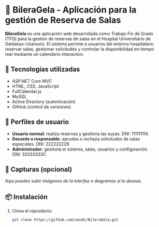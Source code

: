 # 🏥 BileraGela - Aplicación para la gestión de Reserva de Salas

**BileraGela** es una aplicación web desarrollada como Trabajo Fin de Grado (TFG) para la gestión de reservas de salas en el Hospital Universitario de Galdakao-Usansolo. El sistema permite a usuarios del entorno hospitalario reservar salas, gestionar solicitudes y controlar la disponibilidad en tiempo real mediante un calendario interactivo.

## 🚀 Tecnologías utilizadas

- ASP.NET Core MVC
- HTML, CSS, JavaScript
- FullCalendar.js
- MySQL
- Active Directory (autenticación)
- GitHub (control de versiones)

## 👥 Perfiles de usuario

- **Usuario normal**: realiza reservas y gestiona las suyas. DNI: 11111111A
- **Docente o responsable**: aprueba o rechaza solicitudes de salas especiales. DNI: 22222222B
- **Administrador**: gestiona el sistema, salas, usuarios y configuración. DNI: 33333333C

## 📸 Capturas (opcional)
_Aquí puedes subir imágenes de la interfaz o diagramas si lo deseas._

## 📦 Instalación


1. Clona el repositorio:
   ```bash
   git clone https://github.com/xundi/BileraGela.git
